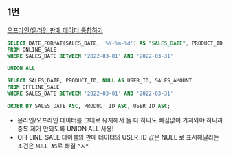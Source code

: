 ## 1번
[오프라인/온라인 판매 데이터 통합하기](https://school.programmers.co.kr/learn/courses/30/lessons/131537)

```SQL
SELECT DATE_FORMAT(SALES_DATE, '%Y-%m-%d') AS "SALES_DATE", PRODUCT_ID, USER_ID, SALES_AMOUNT
FROM ONLINE_SALE
WHERE SALES_DATE BETWEEN '2022-03-01' AND '2022-03-31'

UNION ALL

SELECT SALES_DATE, PRODUCT_ID, NULL AS USER_ID, SALES_AMOUNT
FROM OFFLINE_SALE
WHERE SALES_DATE BETWEEN '2022-03-01' AND '2022-03-31'

ORDER BY SALES_DATE ASC, PRODUCT_ID ASC, USER_ID ASC;
```

- 온라인/오프라인 데이터를 그대로 유지해서 둘 다 하나도 빠짐없이 가져와야 하니까 중복 제거 안되도록 UNION ALL 사용!
- OFFLINE_SALE 테이블의 판매 데이터의 USER_ID 값은 NULL 로 표시해달라는 조건은 ```NULL AS```로 해결 ^ㅅ^